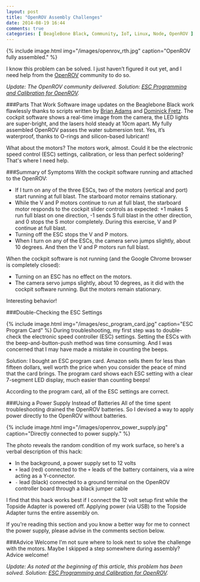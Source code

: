 ```yaml
---
layout: post
title: "OpenROV Assembly Challenges"
date: 2014-08-19 16:44
comments: true
categories: [ BeagleBone Black, Community, IoT, Linux, Node, OpenROV ]
---
```


{% include image.html img="/images/openrov_rth.jpg" caption="OpenROV fully assembled." %}

I know this problem can be solved. I just haven’t figured it out yet, and I need help from the [OpenROV](http://openrov.com/) community to do so.

_Update: The OpenROV community delivered. Solution: [ESC Programming and Calibration for OpenROV](/blog/2014/08/21/esc-programming-and-calibration-for-openrov/)._

###Parts That Work
Software image updates on the Beaglebone Black work flawlessly thanks to scripts written by [Brian Adams](https://github.com/BrianAdams) and [Dominick Fretz](https://github.com/codewithpassion). The cockpit software shows a real-time image from the camera, the LED lights are super-bright, and the lasers hold steady at 10cm apart. My fully assembled OpenROV passes the water submersion test. Yes, it’s waterproof, thanks to O-rings and silicon-based lubricant!

What about the motors? The motors work, almost. Could it be the
electronic speed control (ESC) settings, calibration, or less than
perfect soldering? That's where I need help.
<!--more-->
###Summary of Symptoms
With the cockpit software running and attached to the OpenROV:

* If I turn on any of the three ESCs, two of the motors (vertical and port) start running at full blast. The starboard motor remains stationary.
* While the V and P motors continue to run at full blast, the starboard motor responds to the cockpit slider controls as expected: +1 makes S run full blast on one direction, -1 sends S full blast in the other direction, and 0 stops the S motor completely. During this exercise, V and P continue at full blast.
* Turning off the ESC stops the V and P motors.
* When I turn on any of the ESCs, the camera servo jumps slightly, about 10 degrees. And then the V and P motors run full blast.

When the cockpit software is not running (and the Google Chrome browser is completely closed):

* Turning on an ESC has no effect on the motors.
* The camera servo jumps slightly, about 10 degrees, as it did with the cockpit software running. But the motors remain stationary.

Interesting behavior!

###Double-Checking the ESC Settings

{% include image.html img="/images/esc_program_card.jpg" caption="ESC Program Card" %}
During troubleshooting, my first step was to double-check the electronic speed controller (ESC) settings. Setting the ESCs with the beep-and-button-push method was time consuming. And I was concerned that I may have made a mistake in counting the beeps.

Solution: I bought an ESC program card. Amazon sells them for less than fifteen dollars, well worth the price when you consider the peace of mind that the card brings. The program card shows each ESC setting with a clear 7-segment LED display, much easier than counting beeps!

According to the program card, all of the ESC settings are correct.

###Using a Power Supply Instead of Batteries
All of the time spent troubleshooting drained the OpenROV batteries. So I devised a way to apply power directly to the OpenROV without batteries.

{% include image.html img="/images/openrov_power_supply.jpg" caption="Directly connected to power supply." %}

The photo reveals the random condition of my work surface, so here's a verbal description of this hack:

* In the background, a power supply set to 12 volts
* `+` lead (red) connected to the `+` leads of the battery containers, via a wire acting as a Y-connector.
* `-` lead (black) connected to a ground terminal on the OpenROV controller board through a black jumper cable

I find that this hack works best if I connect the 12 volt setup first while the Topside Adapter is powered off. Applying power (via USB) to the Topside Adapter turns the entire assembly on. 

If you're reading this section and you know a better way for me to connect the power supply, please advise in the comments section below.

###Advice Welcome
I'm not sure where to look next to solve the challenge with the motors. Maybe I skipped a step somewhere during assembly? Advice welcome!

_Update: As noted at the beginning of this article, this problem has been solved. Solution: [ESC Programming and Calibration for OpenROV](/blog/2014/08/21/esc-programming-and-calibration-for-openrov/)._

